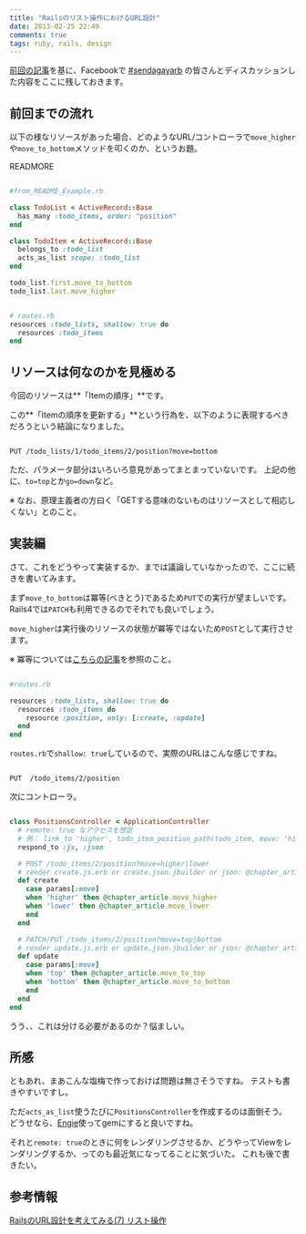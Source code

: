```yaml
---
title: "Railsのリスト操作におけるURL設計"
date: 2013-02-25 22:49
comments: true
tags: ruby, rails, design
---
```


[前回の記事](/blog/2013/02/19/consideration-of-how-to-operate-the-list-on-rails/)を基に、Facebookで [#sendagayarb](https://twitter.com/search?q=%23sendagayarb) の皆さんとディスカッションした内容をここに残しておきます。

## 前回までの流れ

以下の様なリソースがあった場合、どのようなURL/コントローラで`move_higher`や`move_to_bottom`メソッドを叩くのか、というお題。

READMORE

``` ruby

#from_README_Example.rb

class TodoList < ActiveRecord::Base
  has_many :todo_items, order: "position"
end

class TodoItem < ActiveRecord::Base
  belongs_to :todo_list
  acts_as_list scope: :todo_list
end

todo_list.first.move_to_bottom
todo_list.last.move_higher
```

``` ruby

# routes.rb
resources :todo_lists, shallow: true do
  resources :todo_items
end
```

## リソースは何なのかを見極める

今回のリソースは**「Itemの順序」**です。

この**「Itemの順序を更新する」**という行為を、以下のように表現するべきだろうという結論になりました。

```

PUT /todo_lists/1/todo_items/2/position?move=bottom
```

ただ、パラメータ部分はいろいろ意見があってまとまっていないです。
上記の他に、`to=top`とか`go=down`など。

※ なお、原理主義者の方曰く「GETする意味のないものはリソースとして相応しくない」とのこと。

## 実装編

さて、これをどうやって実装するか、までは議論していなかったので、ここに続きを書いてみます。

まず`move_to_bottom`は冪等(べきとう)であるため`PUT`での実行が望ましいです。Rails4では`PATCH`も利用できるのでそれでも良いでしょう。

`move_higher`は実行後のリソースの状態が冪等ではないため`POST`として実行させます。

※ 冪等については[こちらの記事](http://d.hatena.ne.jp/tkawa/20120325/p1)を参照のこと。

``` ruby

#routes.rb

resources :todo_lists, shallow: true do
  resources :todo_items do
    resource :position, only: [:create, :update]
  end
end
```

`routes.rb`で`shallow: true`しているので、実際のURLはこんな感じですね。

```

PUT  /todo_items/2/position
```

次にコントローラ。

``` ruby

class PositionsController < ApplicationController
  # remote: true なアクセスを想定
  # 例： link_to 'higher', todo_item_position_path(todo_item, move: 'higher'), remote: true
  respond_to :js, :json

  # POST /todo_items/2/position?move=higher|lower
  # render create.js.erb or create.json.jbuilder or json: @chapter_article
  def create
    case params[:move]
    when 'higher' then @chapter_article.move_higher
    when 'lower' then @chapter_article.move_lower
    end
  end

  # PATCH/PUT /todo_items/2/position?move=top|bottom
  # render update.js.erb or update.json.jbuilder or json: @chapter_article
  def update
    case params[:move]
    when 'top' then @chapter_article.move_to_top
    when 'bottom' then @chapter_article.move_to_bottom
    end
  end
end
```
うう、、これは分ける必要があるのか？悩ましい。

## 所感

ともあれ、まあこんな塩梅で作っておけば問題は無さそうですね。
テストも書きやすいですし。

ただ`acts_as_list`使うたびに`PositionsController`を作成するのは面倒そう。
どうせなら、[Engie](http://guides.rubyonrails.org/engines.html)使ってgemにすると良いですね。

それと`remote: true`のときに何をレンダリングさせるか、どうやってViewをレンダリングするか、ってのも最近気になってることに気づいた。
これも後で書きたい。

## 参考情報

[RailsのURL設計を考えてみる(7) リスト操作](http://d.hatena.ne.jp/tkawa/20130220/p1)

